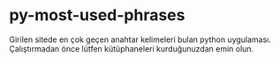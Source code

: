 # py-most-used-phrases

Girilen sitede en çok geçen anahtar kelimeleri bulan python uygulaması. Çalıştırmadan önce lütfen kütüphaneleri kurduğunuzdan emin olun.
